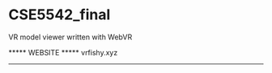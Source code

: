 # CSE5542_final
VR model viewer written with WebVR

***** WEBSITE *****
    vrfishy.xyz
*******************
